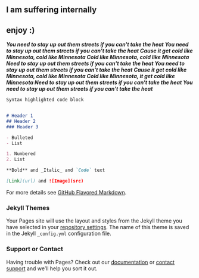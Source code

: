 ## I am suffering internally
## enjoy :)

***You need to stay up out them streets if you can't take the heat
You need to stay up out them streets if you can't take the heat
Cause it get cold like Minnesota, cold like Minnesota
Cold like Minnesota, cold like Minnesota
Need to stay up out them streets if you can't take the heat
You need to stay up out them streets if you can't take the heat
Cause it get cold like Minnesota, cold like Minnesota
Cold like Minnesota, it get cold like Minnesota
Need to stay up out them streets if you can't take the heat
You need to stay up out them streets if you can't take the heat***

```markdown
Syntax highlighted code block


# Header 1
## Header 2
### Header 3

- Bulleted
- List

1. Numbered
2. List

**Bold** and _Italic_ and `Code` text

[Link](url) and ![Image](src)
```

For more details see [GitHub Flavored Markdown](https://guides.github.com/features/mastering-markdown/).

### Jekyll Themes

Your Pages site will use the layout and styles from the Jekyll theme you have selected in your [repository settings](https://github.com/kimwa0/kimwa0.github.io/settings). The name of this theme is saved in the Jekyll `_config.yml` configuration file.

### Support or Contact

Having trouble with Pages? Check out our [documentation](https://help.github.com/categories/github-pages-basics/) or [contact support](https://github.com/contact) and we’ll help you sort it out.
